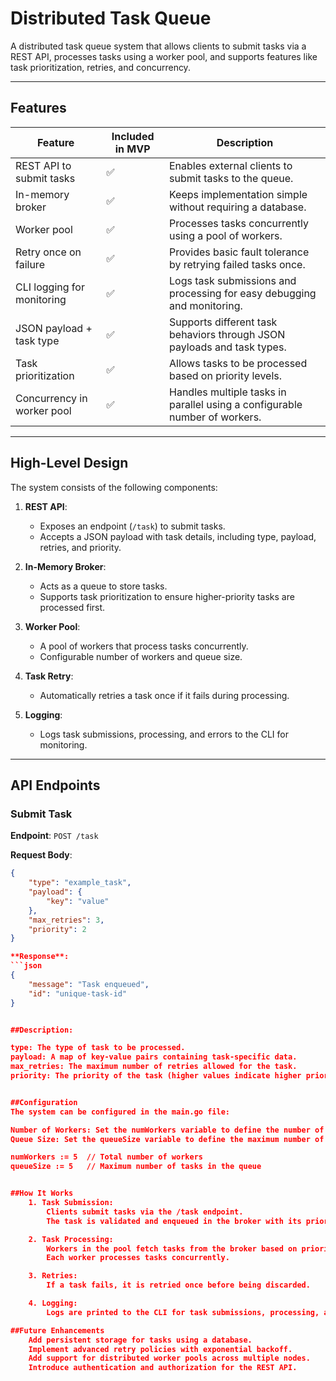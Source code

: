 # Distributed Task Queue

A distributed task queue system that allows clients to submit tasks via a REST API, processes tasks using a worker pool, and supports features like task prioritization, retries, and concurrency.

---

## Features

| Feature                     | Included in MVP | Description                                                                 |
|-----------------------------|-----------------|-----------------------------------------------------------------------------|
| REST API to submit tasks    | ✅              | Enables external clients to submit tasks to the queue.                     |
| In-memory broker            | ✅              | Keeps implementation simple without requiring a database.                  |
| Worker pool                 | ✅              | Processes tasks concurrently using a pool of workers.                      |
| Retry once on failure       | ✅              | Provides basic fault tolerance by retrying failed tasks once.              |
| CLI logging for monitoring  | ✅              | Logs task submissions and processing for easy debugging and monitoring.    |
| JSON payload + task type    | ✅              | Supports different task behaviors through JSON payloads and task types.    |
| Task prioritization         | ✅              | Allows tasks to be processed based on priority levels.                     |
| Concurrency in worker pool  | ✅              | Handles multiple tasks in parallel using a configurable number of workers. |

---

## High-Level Design

The system consists of the following components:

1. **REST API**:
   - Exposes an endpoint (`/task`) to submit tasks.
   - Accepts a JSON payload with task details, including type, payload, retries, and priority.

2. **In-Memory Broker**:
   - Acts as a queue to store tasks.
   - Supports task prioritization to ensure higher-priority tasks are processed first.

3. **Worker Pool**:
   - A pool of workers that process tasks concurrently.
   - Configurable number of workers and queue size.

4. **Task Retry**:
   - Automatically retries a task once if it fails during processing.

5. **Logging**:
   - Logs task submissions, processing, and errors to the CLI for monitoring.

---

## API Endpoints

### Submit Task
**Endpoint**: `POST /task`

**Request Body**:
```json
{
    "type": "example_task",
    "payload": {
        "key": "value"
    },
    "max_retries": 3,
    "priority": 2
}

**Response**:
```json
{
    "message": "Task enqueued",
    "id": "unique-task-id"
}


##Description:

type: The type of task to be processed.
payload: A map of key-value pairs containing task-specific data.
max_retries: The maximum number of retries allowed for the task.
priority: The priority of the task (higher values indicate higher priority).


##Configuration
The system can be configured in the main.go file:

Number of Workers: Set the numWorkers variable to define the number of workers in the pool.
Queue Size: Set the queueSize variable to define the maximum number of tasks the broker can hold.

numWorkers := 5  // Total number of workers
queueSize := 5   // Maximum number of tasks in the queue


##How It Works
    1. Task Submission:
        Clients submit tasks via the /task endpoint.
        The task is validated and enqueued in the broker with its priority.

    2. Task Processing:
        Workers in the pool fetch tasks from the broker based on priority.
        Each worker processes tasks concurrently.

    3. Retries:
        If a task fails, it is retried once before being discarded.

    4. Logging:
        Logs are printed to the CLI for task submissions, processing, and errors.

##Future Enhancements
    Add persistent storage for tasks using a database.
    Implement advanced retry policies with exponential backoff.
    Add support for distributed worker pools across multiple nodes.
    Introduce authentication and authorization for the REST API.